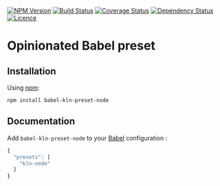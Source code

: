 [![NPM Version][npm-img]][npm-link]
[![Build Status][travis-img]][travis-link]
[![Coverage Status][codecov-img]][codecov-link]
[![Dependency Status][david-img]][david-link]
[![Licence][licence-img]][licence-link]

Opinionated Babel preset
=======================================


## Installation

Using [npm](https://www.npmjs.com):

```
npm install babel-kln-preset-node
```


## Documentation

Add `babel-kln-preset-node` to your [Babel](http://babeljs.io/) configuration :

```js
{
  "presets": [
    "kln-node"
  ]
}
```



[travis-img]: https://img.shields.io/travis/kapanlagi-network/babel-kln-preset-node.svg?style=flat-square
[travis-link]: https://travis-ci.org/kapanlagi-network/babel-kln-preset-node

[npm-img]: https://img.shields.io/npm/v/babel-kln-preset-node.svg?style=flat-square
[npm-link]: https://www.npmjs.com/package/babel-kln-preset-node

[codecov-img]: https://img.shields.io/codecov/c/github/kapanlagi-network/babel-kln-preset-node/master.svg?style=flat-square
[codecov-link]: https://codecov.io/github/kapanlagi-network/babel-kln-preset-node?branch=master

[david-img]: https://img.shields.io/david/kapanlagi-network/babel-kln-preset-node.svg?style=flat-square
[david-link]: https://david-dm.org/kapanlagi-network/babel-kln-preset-node

[licence-img]: https://img.shields.io/npm/l/babel-kln-preset-node.svg?style=flat-square
[licence-link]: LICENCE.md
